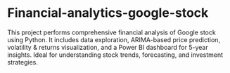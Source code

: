 # Financial-analytics-google-stock
This project performs comprehensive financial analysis of Google stock using Python. It includes data exploration, ARIMA-based price prediction, volatility &amp; returns visualization, and a Power BI dashboard for 5-year insights. Ideal for understanding stock trends, forecasting, and investment strategies.
